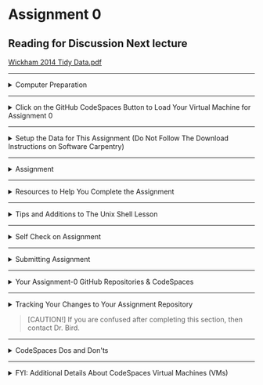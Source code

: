 # Assignment 0 

## Reading for Discussion Next lecture

[Wickham 2014 Tidy Data.pdf](https://github.com/tamucc-comp-bio/classroom_repo_2025/tree/main/literature)

---

<details><summary>Computer Preparation</summary>
<p>

## Computer Preparation

Use GitHub CodeSpaces to complete this assignment.  

If you did not yet set up GitHub CodeSpaces (we did it in [Lecture 0](https://github.com/tamucc-comp-bio/classroom_repo_2025/blob/main/lectures/lecture00.md)) then do that now: [Instructions](https://github.com/tamucc-comp-bio/how_to/blob/main/howto_github_codespaces.md)

 </p>
</details>

---

<details><summary>Click on the GitHub CodeSpaces Button to Load Your Virtual Machine for Assignment 0</summary>
<p>

## Click on the GitHub CodeSpaces Button to Load Your Virtual Machine for Assignment 0

![terminal](images/codespaces_button.png)

It will take a minute for the CodeSpaces virtual machine to load.  Once it's loaded, you should see this on your screen:

![](images/codespaces_vmwindow.png)

In the codespaces window, the side panel shows the files and directories in the assignment repo.

![](images/codespaces_sidebar.png)

The upper panel is a file viewer/editor and it should be showing you this `README.md` file that you are reading.

![](images/codespaces_viewer.png)

The lower panel is an Ubuntu terminal.  I specifically set up your virtual machine to have Ubuntu because that's all you need for this assignment.

![](images/codespaces_terminal.png)

If everything is making sense up to here, then you have successfully loaded the GitHub repo for Assignment 0 to your CodeSpaces virtual machine.  

 </p>
</details>



---

<details><summary>Setup the Data for This Assignment (Do Not Follow The Download Instructions on Software Carpentry)</summary>
<p>

## Setup the Data for This Assignment (Do Not Follow The Download Instructions on Software Carpentry)

I have already **downloaded the data file for the lesson** (`shell-lesson-data.zip`) to the assignment repo.  Copy and paste the following commands into your terminal and run them by hitting the <ENTER/RETURN> key.

1. Decompress the directories and files for the assignment

```bash
unzip shell-lesson-data.zip
```

2. Make a new directory called `Desktop` in the home directory of your VM

```
mkdir ~/Desktop
```

3. Move the unzipped dir to the Desktop dir in the home dir (needed for instructions in Software Carpentry to work)

```
mv shell-lesson-data ~/Desktop
```

4. Goto the home dir in your VM

```
cd ~
```

> [NOTE!]
> Unless you specifically set up keystrokes in CodeSpaces, you will have to use the mouse to copy and paste.

</p>
</details>

---

<details><summary>Assignment</summary>
<p>

## Assignment

We have a steep learning curve to traverse, so we are going to "flip" the classroom next week. Flipping the classroom means that you work on the material to be covered before we address it in lecture.  Then we can spend time in lecture going over the most challenging topics, as identified by you. Then we will continue together in lecture through new material that builds upon this assignment.

Your assignment is to work through [Software Carpentry's The Unix Shell](https://swcarpentry.github.io/shell-novice/) from "Introducing the Shell" through "Working with Files and Directories". 

> [NOTE!]
> You should set up your computer to have one window with your CodeSpaces terminal (or shell) and one with the software carpentry web page side by side)

![](images/split_screen.png)

Note that we have already completed the Download Files, Install Software, and Open a New Shell sections. Proceed directly to [1. Introducing the Shell](https://swcarpentry.github.io/shell-novice/01-intro.html)

Read through and complete the lessons. Everytime there's a code block (has a blue line across top), run the command in the code block into your terminal. The tutorial will also show you the expected output in the block with the black line across the top (don't type this in, only the commands under the blue lines).  

> [NOTE!]
> Don't type the $ in the code blocks.  That's the command prompt.

![](images/assignment_0_codeblock.png)

Refer to the helpful information below while you work through the Software Carpentry Lessons.

</p>
</details>

---

<details><summary>Resources to Help You Complete the Assignment</summary>
<p>

## Resources to Help You Complete the Assignment

I highly recommend that you print out the [Linux Cheat Sheet](https://github.com/tamucc-comp-bio/classroom_repo_2025/blob/main/resources/README.md) which I created for myself and my students when I was learning `bash`. Print it out and use it as a mousepad.  It's unique because it translates english into `bash`.

ChatGPT, Google Gemini, and Anthropic Claude are all useful AI large language models for assisting you in understanding the concepts in this assignment. They are really good at interpreting error messages for you.

</p>
</details>

---

<details><summary>Tips and Additions to The Unix Shell Lesson</summary>
<p>

## Tips and Additions to The Unix Shell Lesson

I made these notes, which are organized by the sections of the assignment, to help you navigate sticking points in the assignment and supplement the information provided by Software Carpentry.  

### 0. Picking Up From Where You Left Off.

If you stop in the middle of the assignment an need to get back to where you were, you need to navigate back there using the `cd` command.

Unfortunately, the CodeSpaces VM does not remember which directory you were in last if you stop and start it again.  

If you followed the instructions, then the `shell-lesson-data` dir is here: `~/Desktop/shell-lesson-data`, so the following command will get you there:

```bash
cd ~/Desktop/shell-lesson-data
```

### 1. [Introducing the Shell](https://swcarpentry.github.io/shell-novice/01-intro/index.html)

* If you are using GitHub CodeSpaces, after running `pwd` you should see `/home/vscode`

### 2. [Navigating Files and Directories](https://swcarpentry.github.io/shell-novice/02-filedir/index.html)

* those with Ubuntu running in windows won't have a `Desktop` dir unless you follow the data download instructions above. 
* realize that you will have your own home directory with your username.  It won't be named `nelle`
  
* use `ctrl+l` keystroke to clear the terminal (those with macs, try `command+l`).  that's a lower case `L`
* my favorite `ls` flags, aka options
  * `ls -ltrh` list all file details (`l`) with human readable file sizes (`h`) in reverse (`r`) chronological order (`t`)
  * `ls -lh`  list all file details (`l`) with human readable file sizes (`h`)
  * `ls -lhd */` list all file details (`l`) with human readable file sizes (`h`), but only directories (`d`) not files
  * I've never used the `-F` flag, frankly you don't need it

### 3. [Working With Files and Directories](https://swcarpentry.github.io/shell-novice/03-create/index.html)

* realize that the orange boxes don't always pertain to the directory structure in your lesson data.  For example, the 2nd one (Moving Files to a new folder) does not refer to our directory structure, but rather a hypothetical directory structure on Jamie's computer.  Who's Jamie?  idk

</p>
</details>

---

<details><summary>Self Check on Assignment</summary>
<p>

## Self Check on Assignment

If you did everything correctly, then the directory structure of your `shell-lesson-data` directory should look like that below.

You can check your work by visualizing your assignment directory tree with the following command and argument:

```bash
tree ~/Desktop/shell-lesson-data
```

![](images/assignment_0_answer.png)

</p>
</details>

---

<details><summary>Submitting Assignment</summary>
<p>

## Submitting Assignment

When you complete the assignment, run the following lines of code in your CodeSpaces terminal to save everything to the repo.

```bash
# goto the VM home dir
cd ~

# move your work back to the repo and goto the repo dir
# replace YourGitHubUserNameUserName with your GitHub user name.
mv Desktop /workspaces/wk00-assignment-0-YourGitHubUserNameUserName  
cd /workspaces/wk00-assignment-0-YourGitHubUserNameUserName 

# add, commit, and push to github
git add --all
git commit -m "submitting assignment"
git push
```

</p>
</details>

---

<details><summary>Your Assignment-0 GitHub Repositories & CodeSpaces</summary>
<p>


## Your Assignment-0 GitHub Repositories & CodeSpaces

Each student has their own assignment repository. It is private so that only you and Dr. Bird can see it.  Your personal assignment repo has been `cloned` into your Codespaces virtual machine and you are presumably reading this document (`README.md`) from that clone.

There is now one copy of your assignment in the primary GitHub repo which was created when you accepted this assignment, and there is another copy of your repo here in the CodeSpaces virtual machine.  

The location of your primary assignment repo is in this location: github.com/comp-bio-master/wk00-assignment-0-YourGitHubUserName.  Replace "YourGitHubUserName" with your GitHub username and you have the URL to that repository. You can bookmark that link for convenience, **BUT DO NOT EDIT THE PRIMARY COPY OF THE REPO**.

 </p>
</details>

---

<details><summary>Tracking Your Changes to Your Assignment Repository</summary>
<p>

## Tracking Your Changes to Your Assignment Repository

You will be editing your assignment repo in the CodeSpaces virtual machine.  The changes you make to your assignment repository here in the virtual machine are not immediatly applied to the primary copy. You have to explicitly use `git` to track the changes you've made, and then send them to the primary copy of the rep. 

Let's provide a demonstration.

0. Move to your assignment-0 repo dir

```
# replace YourGitHubUserName with your GitHub user name
cd /wk00-assignment-0-YourGitHubUserName
```

1. Use the `ls` command in your CodeSpaces terminal to print the directories and files in your assignment repo to the screen.

```bash
ls
```

2. Run this line of code in your CodeSpaces terminal to create a file named `my_first_file.txt`:

```bash
touch my_first_file.txt
```

3. Run `ls` again and you should now see `my_first_file.txt`

```bash
ls
```

4. If you take a look at your primary repo (github.com/comp-bio-master/wk00-assignment-0-YourGitHubUserName) and refresh the page, you will not see `my_first_file.txt`

5. We can track your changes in the copy of your assignment repo in your CodeSpaces virtual machine using `git add` and `git commit` and then send them to the primary copy of the repo using `git push`:

```bash
git add --all
git commit -m "completed first task")
git push  
```

6. If you take a look at your primary repo (github.com/comp-bio-master/wk00-assignment-0-YourGitHubUserName) and refresh the page, you will see `my_first_file.txt`

Congratulations!  You're now tracking the changes to your assignment repo in the CodeSpaces virtual machine.

 </p>
</details>

> [CAUTION!] 
> If you are confused after completing this section, then contact Dr. Bird.

---

<details><summary>CodeSpaces Dos and Don'ts</summary>
<p>

## CodeSpaces Dos and Don'ts

1. *Do* use `git add`, `git commit`, and `git push` to track you changes and back them up to the primary copy of the repository.

2. *Do* stop the virtual machine when you are not working on this assignment. [Instructions](https://github.com/tamucc-comp-bio/how_to/blob/main/howto_github_codespaces.md#-3-stopping-your-codespace)

3. *DO NOT* delete this virtual machine until you have pushed the changes you made in the virtual machine to the repo. Stopping the machine will not cause any problems. Deleting it will cause you to lose your work.

When you have completed the assigment you will `push` your changes to the primary copy of the repo.

 </p>
</details>

---

<details><summary>FYI: Additional Details About CodeSpaces Virtual Machines (VMs)</summary>
<p>

## FYI: Additional Details About CodeSpaces Virtual Machines (VMs)

* You can only have 2 VMs at any one time.  It doesn't matter if they are running or stopped as far as I know.
* If you need to spin up a third VM then you have to delete an existing virtual machine.  You can find your VM in your [CodeSpaces Page](https://github.com/codespaces) - scroll to the bottom.

![](images/codespaces_vms.png)

* If you dilligently `push` your changes to the primary github repo, then deleting a VM should not be a big deal beaause all of the important files are in the primary repo.
* There is a limitation on the number of hours you can run CodeSpaces VMs per month (30-45), so be sure to stop them when you are not using them.  [Instructions](https://github.com/tamucc-comp-bio/how_to/blob/main/howto_github_codespaces.md#-3-stopping-your-codespace)

</p>
</details>
